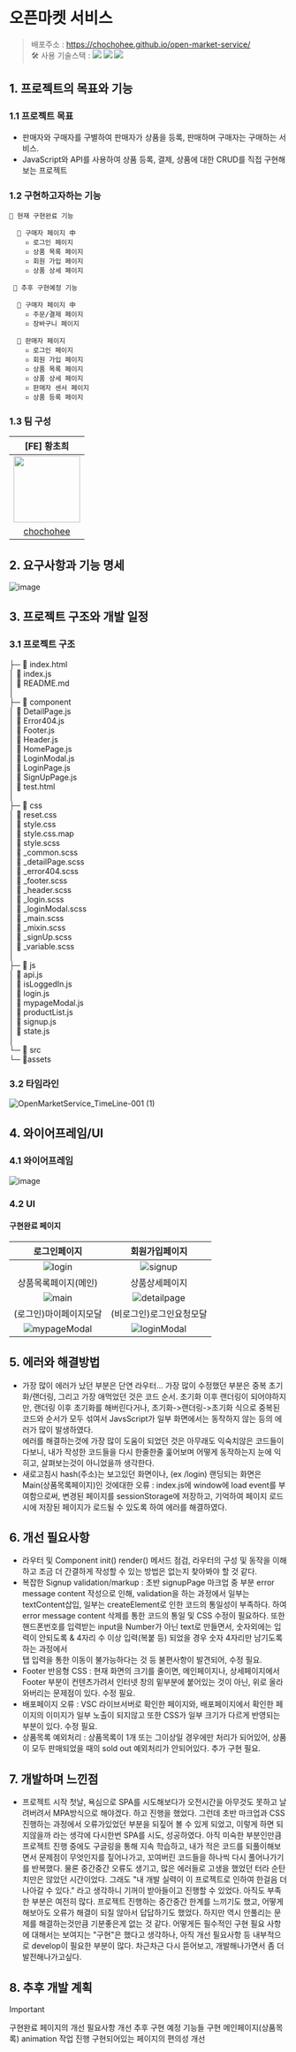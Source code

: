 # 오픈마켓 서비스
> 배포주소 : https://chochohee.github.io/open-market-service/ </br>
> 🛠 사용 기술스택 : <img src="https://img.shields.io/badge/html5-E34F26?style=for-the-badge&logo=html5&logoColor=white"> <img src="https://img.shields.io/badge/css-1572B6?style=for-the-badge&logo=css3&logoColor=white"> <img src="https://img.shields.io/badge/javascript-F7DF1E?style=for-the-badge&logo=javascript&logoColor=black"> </br>

## 1. 프로젝트의 목표와 기능
### 1.1 프로젝트 목표
- 판매자와 구매자를 구별하여 판매자가 상품을 등록, 판매하며 구매자는 구매하는 서비스.
- JavaScript와 API를 사용하여 상품 등록, 결제, 상품에 대한 CRUD를 직접 구현해보는 프로젝트


### 1.2 구현하고자하는 기능
```
🎨 현재 구현완료 기능
  
  🔸 구매자 페이지 中
    ▫ 로그인 페이지
    ▫ 상품 목록 페이지
    ▫ 회원 가입 페이지
    ▫ 상품 상세 페이지
```
```
 🎨 추후 구현예정 기능
    
  🔸 구매자 페이지 中
    ▫ 주문/결제 페이지
    ▫ 장바구니 페이지

  🔹 판매자 페이지
    ▫ 로그인 페이지
    ▫ 회원 가입 페이지
    ▫ 상품 목록 페이지
    ▫ 상품 상세 페이지
    ▫ 판매자 센서 페이지
    ▫ 상품 등록 페이지
```
   
  ### 1.3 팀 구성
  |[FE] 황초희|
  |:---:|
  |<img src = "https://github.com/user-attachments/assets/959ca3c8-a246-4c49-baff-1f341b91f006" width="120px" height="120px" />|
  |[chochohee](https://github.com/chochohee)|

## 2. 요구사항과 기능 명세
![image](https://github.com/user-attachments/assets/62599be3-2f29-47c8-9278-6bd505244b0e)

## 3. 프로젝트 구조와 개발 일정
### 3.1 프로젝트 구조
├─ 📄 index.html  
│  📄 index.js  
│  📄 README.md  
│  
├─ 📁 component  
│      📄 DetailPage.js  
│      📄 Error404.js  
│      📄 Footer.js  
│      📄 Header.js  
│      📄 HomePage.js  
│      📄 LoginModal.js  
│      📄 LoginPage.js  
│      📄 SignUpPage.js  
│      📄 test.html  
│  
├─ 📁 css  
│      📄 reset.css  
│      📄 style.css  
│      📄 style.css.map  
│      📄 style.scss  
│      📄 _common.scss  
│      📄 _detailPage.scss  
│      📄 _error404.scss  
│      📄 _footer.scss  
│      📄 _header.scss  
│      📄 _login.scss  
│      📄 _loginModal.scss  
│      📄 _main.scss  
│      📄 _mixin.scss  
│      📄 _signUp.scss  
│      📄 _variable.scss  
│  
├─ 📁 js  
│      📄 api.js  
│      📄 isLoggedIn.js  
│      📄 login.js  
│      📄 mypageModal.js  
│      📄 productList.js  
│      📄 signup.js  
│      📄 state.js  
│  
└─ 📁 src  
      └─ 📁assets  

### 3.2 타임라인
![OpenMarketService_TimeLine-001 (1)](https://github.com/user-attachments/assets/2390bb66-75b9-4e60-9f44-1eaebe507c30)



## 4. 와이어프레임/UI
  ### 4.1 와이어프레임
  ![image](https://github.com/user-attachments/assets/717505b7-0f20-492a-9709-15593ef4674d)

  ### 4.2 UI
  #### 구현완료 페이지
  |로그인페이지|회원가입페이지|
  |:---:|:---:|
  |![login](https://github.com/user-attachments/assets/b3ee31b3-f41d-4d72-ade3-80787d171f25)|![signup](https://github.com/user-attachments/assets/5481c2d7-f14e-4e2d-bce5-a91e1aa1a121)|
  |상품목록페이지(메인)|상품상세페이지|
  |![main](https://github.com/user-attachments/assets/2634852d-7854-4feb-9431-b923f26cf989)|![detailpage](https://github.com/user-attachments/assets/a60586e9-4ce2-4537-a9d6-d849ddb3c126)|
  |(로그인)마이페이지모달|(비로그인)로그인요청모달|
  |![mypageModal](https://github.com/user-attachments/assets/01b9b266-ca8b-4e29-b257-710cf7617c38)|![loginModal](https://github.com/user-attachments/assets/5166331d-0d72-4039-975a-9bb88ab5a8c8)|
  
## 5. 에러와 해결방법
  - 가장 많이 에러가 났던 부분은 단연 라우터... 가장 많이 수정했던 부분은 중복 초기화/랜더링, 그리고 가장 애먹었던 것은 코드 순서.
초기화 이후 랜더링이 되어야하지만, 랜더링 이후 초기화를 해버린다거나, 초기화->랜더링->초기화 식으로 중복된 코드와 순서가 모두 섞여서 JavsScript가 일부 화면에서는 동작하지 않는 등의 에러가 많이 발생하였다.  
에러를 해결하는것에 가장 많이 도움이 되었던 것은 아무래도 익숙치않은 코드들이다보니, 내가 작성한 코드들을 다시 한줄한줄 훑어보며 어떻게 동작하는지 눈에 익히고, 살펴보는것이 아니었을까 생각한다.  
  -  새로고침시 hash(주소)는 보고있던 화면이나, (ex /login) 랜딩되는 화면은 Main(상품목록페이지)인 것에대한 오류 : index.js에 window에 load event를 부여함으로써, 변경된 페이지를 sessionStorage에 저장하고, 기억하여 페이지 로드시에 저장된 페이지가 로드될 수 있도록 하여 에러를 해결하였다.

## 6. 개선 필요사항
  - 라우터 및 Component init() render() 메서드 점검, 라우터의 구성 및 동작을 이해하고 조금 더 간결하게 작성할 수 있는 방법은 없는지 찾아봐야 할 것 같다.
  - 복잡한 Signup validation/markup : 초반 signupPage 마크업 중 부분 error message content 작성으로 인해, validation을 하는 과정에서 일부는 textContent삽입, 일부는 createElement로 인한 코드의 통일성이 부족하다.
  하여 error message content 삭제를 통한 코드의 통일 및 CSS 수정이 필요하다. 또한 핸드폰번호를 입력받는 input을 Number가 아닌 text로 만들면서, 숫자외에는 입력이 안되도록 & 4자리 수 이상 입력(복붙 등) 되었을 경우 숫자 4자리만 남기도록 하는 과정에서  
탭 입력을 통한 이동이 불가능하다는 것 등 불편사항이 발견되어, 수정 필요.
  - Footer 반응형 CSS : 현재 화면의 크기를 줄이면, 메인페이지나, 상세페이지에서 Footer 부분이 컨텐츠가려서 인터넷 창의 밑부분에 붙어있는 것이 아닌, 위로 올라와버리는 문제점이 있다. 수정 필요.
  - 배포페이지 오류 : VSC 라이브서버로 확인한 페이지와, 배포페이지에서 확인한 페이지의 이미지가 일부 노출이 되지않고 또한 CSS가 일부 크기가 다르게 반영되는 부분이 있다. 수정 필요.
  - 상품목록 예외처리 : 상품목록이 1개 또는 그이상일 경우에만 처리가 되어있어, 상품이 모두 판매되었을 때의 sold out 예외처리가 안되어있다. 추가 구현 필요.

## 7. 개발하며 느낀점
  - 프로젝트 시작 첫날, 욕심으로 SPA를 시도해보다가 오전시간을 아무것도 못하고 날려버려서 MPA방식으로 해야겠다. 하고 진행을 했었다. 그런데 초반 마크업과 CSS 진행하는 과정에서 오류가있었던 부분을 되짚어 볼 수 있게 되었고, 이렇게 하면 되지않을까 라는 생각에 다시한번 SPA를 시도, 성공하였다.
아직 미숙한 부분인만큼 프로젝트 진행 중에도 구글링을 통해 지속 학습하고, 내가 적은 코드를 되풀이해보면서 문제점이 무엇인지를 짚어나가고, 꼬여버린 코드들을 하나씩 다시 풀어나가기를 반복했다.
물론 중간중간 오류도 생기고, 많은 에러들로 고생을 했었던 터라 순탄치만은 않았던 시간이었다. 그래도 "내 개발 실력이 이 프로젝트로 인하여 한걸음 더 나아갈 수 있다." 라고 생각하니 기꺼이 받아들이고 진행할 수 있었다.
아직도 부족한 부분은 여전히 많다. 프로젝트 진행하는 중간중간 한계를 느끼기도 했고, 어떻게 해보아도 오류가 해결이 되질 않아서 답답하기도 했었다. 하지만 역시 안풀리는 문제를 해결하는것만큼 기분좋은게 없는 것 같다.
어떻게든 필수적인 구현 필요 사항에 대해서는 보여지는 "구현"은 했다고 생각하나, 아직 개선 필요사항 등 내부적으로 develop이 필요한 부분이 많다. 차근차근 다시 뜯어보고, 개발해나가면서 좀 더 발전해나가고싶다. 

## 8. 추후 개발 계획
  > [!IMPORTANT]
  > 구현완료 페이지의 개선 필요사항 개선
  > 추후 구현 예정 기능들 구현
  > 메인페이지(상품목록) animation 작업 진행
  > 구현되어있는 페이지의 편의성 개선
